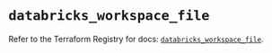 # `databricks_workspace_file`

Refer to the Terraform Registry for docs: [`databricks_workspace_file`](https://registry.terraform.io/providers/databricks/databricks/1.36.2/docs/resources/workspace_file).
